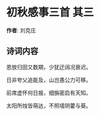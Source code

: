 # 初秋感事三首  其三

**作者**: 刘克庄

## 诗词内容

恩放归田又数期，少犹迂阔况衰迟。

日非夸父追能及，山岂愚公力可移。

前席虚怀何日报，细旃密启有天知。

太阳所烛皆萌达，不照墙阴藿与葵。


